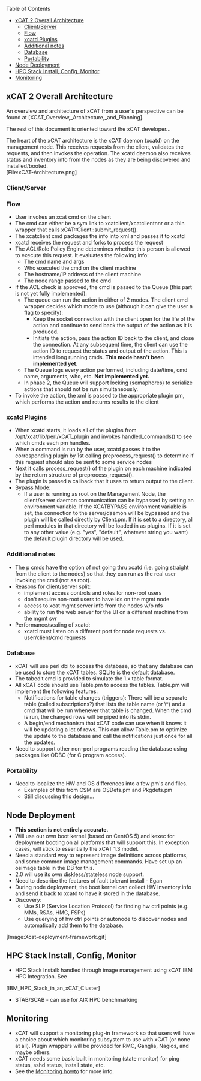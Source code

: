 <!-- START doctoc generated TOC please keep comment here to allow auto update -->
<!-- DON'T EDIT THIS SECTION, INSTEAD RE-RUN doctoc TO UPDATE -->
Table of Contents

- [xCAT 2 Overall Architecture](#xcat-2-overall-architecture)
  - [Client/Server](#clientserver)
  - [Flow](#flow)
  - [xcatd Plugins](#xcatd-plugins)
  - [Additional notes](#additional-notes)
  - [Database](#database)
  - [Portability](#portability)
- [Node Deployment](#node-deployment)
- [HPC Stack Install, Config, Monitor](#hpc-stack-install-config-monitor)
- [Monitoring](#monitoring)

<!-- END doctoc generated TOC please keep comment here to allow auto update -->


## xCAT 2 Overall Architecture

An overview and architecture of xCAT from a user's perspective can be found at [XCAT_Overview,_Architecture,_and_Planning]. 

The rest of this document is oriented toward the xCAT developer... 

The heart of the xCAT architecture is the xCAT daemon (xcatd) on the management node. This receives requests from the client, validates the requests, and then invokes the operation. The xcatd daemon also receives status and inventory info from the nodes as they are being discovered and installed/booted.  
[File:xCAT-Architecture.png] 

### Client/Server

### Flow

  * User invokes an xcat cmd on the client 
  * The cmd can either be a sym link to xcatclient/xcatclientnnr or a thin wrapper that calls xCAT::Client::submit_request(). 
  * The xcatclient cmd packages the info into xml and passes it to xcatd 
  * xcatd receives the request and forks to process the request 
  * The ACL/Role Policy Engine determines whether this person is allowed to execute this request. It evaluates the following info: 
    * The cmd name and args 
    * Who executed the cmd on the client machine 
    * The hostname/IP address of the client machine 
    * The node range passed to the cmd 
  * If the ACL check is approved, the cmd is passed to the Queue (this part is not yet fully implemented): 
    * The queue can run the action in either of 2 modes. The client cmd wrapper decides which mode to use (although it can give the user a flag to specify): 
      * Keep the socket connection with the client open for the life of the action and continue to send back the output of the action as it is produced. 
      * Initiate the action, pass the action ID back to the client, and close the connection. At any subsequent time, the client can use the action ID to request the status and output of the action. This is intended long running cmds. **This mode hasn't been implemented yet.**
    * The Queue logs every action performed, including date/time, cmd name, arguments, who, etc. **Not implemented yet.**
    * In phase 2, the Queue will support locking (semaphores) to serialize actions that should not be run simultaneously. 
  * To invoke the action, the xml is passed to the appropriate plugin pm, which performs the action and returns results to the client 

### xcatd Plugins

  * When xcatd starts, it loads all of the plugins from /opt/xcat/lib/perl/xCAT_plugin and invokes handled_commands() to see which cmds each pm handles. 
  * When a command is run by the user, xcatd passes it to the corresponding plugin by 1st calling preprocess_request() to determine if this request should also be sent to some service nodes 
  * Next it calls process_request() of the plugin on each machine indicated by the return structure of preprocess_request(). 
  * The plugin is passed a callback that it uses to return output to the client. 
  * Bypass Mode: 
    * If a user is running as root on the Management Node, the client/server daemon communication can be bypassed by setting an environment variable. If the XCATBYPASS environment variable is set, the connection to the server/daemon will be bypassed and the plugin will be called directly by Client.pm. If it is set to a directory, all perl modules in that directory will be loaded in as plugins. If it is set to any other value (e.g. "yes", "default", whatever string you want) the default plugin directory will be used. 

### Additional notes

  * The p cmds have the option of not going thru xcatd (i.e. going straight from the client to the nodes) so that they can run as the real user invoking the cmd (not as root). 
  * Reasons for client/server split: 
    * implement access controls and roles for non-root users 
    * don't require non-root users to have ids on the mgmt node 
    * access to xcat mgmt server info from the nodes w/o nfs 
    * ability to run the web server for the UI on a different machine from the mgmt svr 
  * Performance/scaling of xcatd: 
    * xcatd must listen on a different port for node requests vs. user/client/cmd requests 

### Database

  * xCAT will use perl dbi to access the database, so that any database can be used to store the xCAT tables. SQLite is the default database. 
  * The tabedit cmd is provided to simulate the 1.x table format. 
  * All xCAT code should use Table.pm to access the tables. Table.pm will implement the following features: 
    * Notifications for table changes (triggers): There will be a separate table (called subscriptions?) that lists the table name (or \\*) and a cmd that will be run whenever that table is changed. When the cmd is run, the changed rows will be piped into its stdin. 
    * A begin/end mechanism that xCAT code can use when it knows it will be updating a lot of rows. This can allow Table.pm to optimize the update to the database and call the notifications just once for all the updates. 
  * Need to support other non-perl programs reading the database using packages like ODBC (for C program access). 

### Portability

  * Need to localize the HW and OS differences into a few pm's and files. 
    * Examples of this from CSM are OSDefs.pm and Pkgdefs.pm 
    * Still discussing this design... 

## Node Deployment

  * **This section is not entirely accurate.**
  * Will use our own boot kernel (based on CentOS 5) and kexec for deployment booting on all platforms that will support this. In exception cases, will stick to essentially the xCAT 1.3 model. 
  * Need a standard way to represent image definitions across platforms, and some common image management commands. Have set up an osimage table in the DB for this. 
  * 2.0 will use its own diskless/stateless node support. 
  * Need to describe the features of fault tolerant install - Egan 
  * During node deployment, the boot kernel can collect HW inventory info and send it back to xcatd to have it stored in the database. 
  * Discovery: 
    * Use SLP (Service Location Protocol) for finding hw ctrl points (e.g. MMs, RSAs, HMC, FSPs) 
    * Use querying of hw ctrl points or autonode to discover nodes and automatically add them to the database. 

[Image:Xcat-deployment-framework.gif] 

## HPC Stack Install, Config, Monitor

  * HPC Stack Install: handled through image management using xCAT IBM HPC Integration. See 

[IBM_HPC_Stack_in_an_xCAT_Cluster] 

  * STAB/SCAB - can use for AIX HPC benchmarking 

## Monitoring

  * xCAT will support a monitoring plug-in framework so that users will have a choice about which monitoring subsystem to use with xCAT (or none at all). Plugin wrappers will be provided for RMC, Ganglia, Nagios, and maybe others. 
  * xCAT needs some basic built in monitoring (state monitor) for ping status, sshd status, install state, etc. 
  * See the [Monitoring howto](http://xcat.svn.sourceforge.net/svnroot/xcat/xcat-core/trunk/xCAT-client/share/doc/xCAT2-Monitoring.pdf) for more info. 
